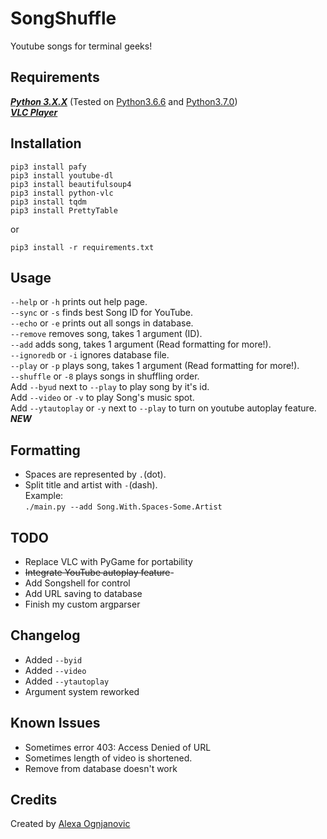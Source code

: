 # SongShuffle
Youtube songs for terminal geeks!
## Requirements
_**[Python 3.X.X](https://www.python.org/downloads/release/python-373/)**_ (Tested on [Python3.6.6](https://www.python.org/downloads/release/python-366/) and [Python3.7.0](https://www.python.org/downloads/release/python-370/))<br />
_**[VLC Player](https://www.videolan.org/vlc/download-windows.html)**_
## Installation
```
pip3 install pafy
pip3 install youtube-dl
pip3 install beautifulsoup4
pip3 install python-vlc
pip3 install tqdm
pip3 install PrettyTable
```
or
```
pip3 install -r requirements.txt
```
## Usage
`--help` or `-h` prints out help page.<br />
`--sync` or `-s` finds best Song ID for YouTube.<br />
`--echo` or `-e` prints out all songs in database.<br />
`--remove` removes song, takes 1 argument (ID).<br />
`--add` adds song, takes 1 argument (Read formatting for more!).<br />
`--ignoredb` or `-i` ignores database file.<br />
`--play` or `-p` plays song, takes 1 argument (Read formatting for more!).<br />
`--shuffle` or `-8` plays songs in shuffling order.<br />
Add `--byud` next to `--play` to play song by it's id.<br />
Add `--video` or `-v` to play Song's music spot.<br/>
Add `--ytautoplay` or `-y` next to `--play` to turn on youtube autoplay feature. **_NEW_**
## Formatting
- Spaces are represented by `.`(dot).<br />
- Split title and artist with `-`(dash).<br />
Example:<br />
`./main.py --add Song.With.Spaces-Some.Artist`
## TODO
- Replace VLC with PyGame for portability
- ~~Integrate YouTube autoplay feature~~-
- Add Songshell for control
- Add URL saving to database
- Finish my custom argparser
## Changelog
- Added `--byid`
- Added `--video`
- Added `--ytautoplay`
- Argument system reworked
## Known Issues
- Sometimes error 403: Access Denied of URL
- Sometimes length of video is shortened.
- Remove from database doesn't work
## Credits
Created by [Alexa Ognjanovic](https://www.github.com/proalexa/)
